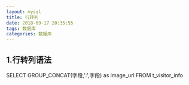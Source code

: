 ```yaml
---
layout: mysql
title: 行转列
date: 2018-09-17 20:35:55
tags: 数据库
categories: 数据库
---
```



## 1.行转列语法
>
SELECT GROUP_CONCAT(字段,':',字段) as image_url FROM t_visitor_info 




